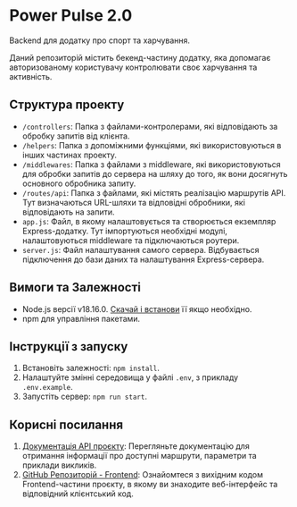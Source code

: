 # Power Pulse 2.0

Backend для додатку про спорт та харчування.

Даний репозиторій містить бекенд-частину додатку, яка допомагає авторизованому
користувачу контролювати своє харчування та активність.

## Структура проекту

- `/controllers`: Папка з файлами-контролерами, які відповідають за обробку
  запитів від клієнта.
- `/helpers`: Папка з допоміжними функціями, які використовуються в інших
  частинах проекту.
- `/middlewares`: Папка з файлами з middleware, які використовуються для
  обробки запитів до сервера на шляху до того, як вони досягнуть основного
  обробника запиту.
- `/routes/api`: Папка з файлами, які містять реалізацію маршрутів API. Тут
  визначаються URL-шляхи та відповідні обробники, які відповідають на запити.
- `app.js`: Файл, в якому налаштовується та створюється екземпляр
  Express-додатку. Тут імпортуються необхідні модулі, налаштовуються
  middleware та підключаються роутери.
- `server.js`: Файл налаштування самого сервера. Відбувається підключення до
  бази даних та налаштування Express-сервера.

## Вимоги та Залежності

- Node.js версії v18.16.0. [Скачай і встанови](https://nodejs.org/en/) її якщо необхідно.
- npm для управління пакетами.

## Інструкції з запуску

1. Встановіть залежності: `npm install`.
2. Налаштуйте змінні середовища у файлі `.env`, з прикладу `.env.example`.
3. Запустіть сервер: `npm run start`.

## Корисні посилання

1.  [Документація API проєкту](https://power-4vwy.onrender.com/api/v1/api-docs/):
    Перегляньте документацію для отримання інформації про доступні маршрути, параметри та приклади викликів.
2.  [GitHub Репозиторій - Frontend](https://github.com/SaltyUA/power-pulse-fs):
    Ознайомтеся з вихідним кодом Frontend-частини проєкту, в якому ви знаходите веб-інтерфейс та відповідний клієнтський код.
